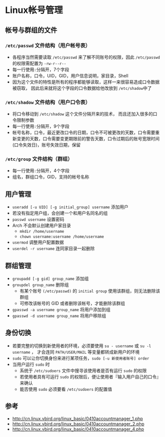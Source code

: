 # Linux帐号管理

## 帐号与群组的文件

### `/etc/passwd` 文件结构（用户帐号表）

- 各程序当然需要读取 `/etc/passwd` 来了解不同账号的权限，因此 `/etc/passwd` 的权限需配置为 `-rw-r--r--` 
- 每一行使用`:`分隔开，7个字段
- 账户名称，口令，UID，GID，用户信息说明，家目录，Shell
- 因为这个文件的特性是所有的程序都能够读取，这样一来很容易造成口令数据被窃取， 因此后来就将这个字段的口令数据给他改放到 `/etc/shadow`中了

### `/etc/shadow` 文件结构（用户口令表）

- 将口令移动到 `/etc/shadow` 这个文件分隔开来的技术， 而且还加入很多的口令限制参数
- 每一行使用`:`分隔开，9个字段
- 帐号名称，口令，最近更改口令的日期，口令不可被更改的天数，口令需要重新变更的天数，口令需要变更期限前的警告天数，口令过期后的账号宽限时间(口令失效日)，账号失效日期，保留

### `/etc/group` 文件结构（群组）

- 每一行使用`:`分隔开，4个字段
- 组名，群组口令，GID，支持的帐号名称

## 用户管理

- `useradd [-u UID] [-g initial_group] username` 添加用户
- 若没有指定用户组，会创建一个和用户名同名的组
- `passwd username` 设置密码
- Arch 不会默认创建用户家目录
  - `mkdir /home/username` 
  - `chown username:username /home/username` 
- `usermod` 调整用户配置数据
- `userdel -r username` 连同家目录一起删除

## 群组管理

- `groupadd [-g gid] group_name` 添加组
- `groupdel group_name` 删除组
  - 有某个账号 `(/etc/passwd)` 的 `initial group` 使用该群组，则无法删除该群组
  - 可修改该帐号的 GID 或者删除该帐号，才能删除该群组
- `gpasswd -a username group_name` 将用户添加到组
- `gpasswd -d username group_name` 将用户移除组

## 身份切换

- 若要完整的切换到新使用者的环境，必须要使用 `su - username` 或 `su -l username` ， 才会连同 `PATH/USER/MAIL` 等变量都转成新用户的环境
- `sudo` 可以让你切换身份来进行某项任务，`sudo [-u 新使用者账号] order` 
- 当用户运行 `sudo` 时
  - 系统于 `/etc/sudoers` 文件中搜寻该使用者是否有运行 `sudo` 的权限
  - 若使用者具有可运行 `sudo` 的权限后，便让使用者『输入用户自己的口令』来确认
  - 能否使用 `sudo` 必须要看 `/etc/sudoers` 的配置值

## 参考

- <http://cn.linux.vbird.org/linux_basic/0410accountmanager_1.php>
- <http://cn.linux.vbird.org/linux_basic/0410accountmanager_2.php>
- <http://cn.linux.vbird.org/linux_basic/0410accountmanager_4.php>



